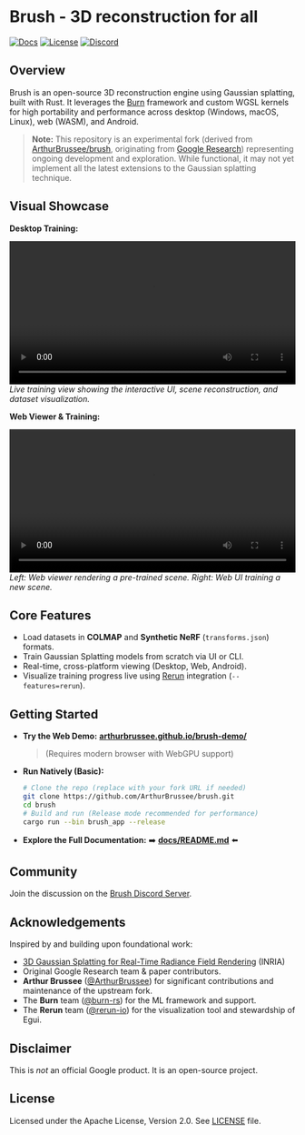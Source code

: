 # Brush - 3D reconstruction for all

[![Docs](https://img.shields.io/badge/Documentation-View%20Here-blue)](docs/README.md)
[![License](https://img.shields.io/badge/License-Apache%202.0-blue.svg)](LICENSE)
[![Discord](https://dcbadge.limes.pink/api/server/TbxJST2BbC?style=flat)](https://discord.gg/TbxJST2BbC)

## Overview

Brush is an open-source 3D reconstruction engine using Gaussian splatting, built with Rust. It leverages the [Burn](https://github.com/burn-rs/burn) framework and custom WGSL kernels for high portability and performance across desktop (Windows, macOS, Linux), web (WASM), and Android.

> **Note:** This repository is an experimental fork (derived from [ArthurBrussee/brush](https://github.com/ArthurBrussee/brush), originating from [Google Research](https://github.com/google-research/google-research/tree/master/brush_splat)) representing ongoing development and exploration. While functional, it may not yet implement all the latest extensions to the Gaussian splatting technique.

## Visual Showcase

<!-- TODO: Replace placeholders with actual hosted video/gif URLs -->

**Desktop Training:**

<video src="https://github.com/user-attachments/assets/b7f55b9c-8632-49f9-b34b-d5de52a7a8b0" controls width="100%"></video>
*Live training view showing the interactive UI, scene reconstruction, and dataset visualization.*

**Web Viewer & Training:**

<video src="https://github.com/user-attachments/assets/4c70f892-cfd2-419f-8098-b0e20dba23c7" controls width="100%"></video>
*Left: Web viewer rendering a pre-trained scene. Right: Web UI training a new scene.*

<!-- Optional: Add Android / Rerun videos here or link to docs sections containing them -->

## Core Features

*   Load datasets in **COLMAP** and **Synthetic NeRF** (`transforms.json`) formats.
*   Train Gaussian Splatting models from scratch via UI or CLI.
*   Real-time, cross-platform viewing (Desktop, Web, Android).
*   Visualize training progress live using [Rerun](https://www.rerun.io/) integration (`--features=rerun`).

## Getting Started

*   **Try the Web Demo:** [**arthurbrussee.github.io/brush-demo/**](https://arthurbrussee.github.io/brush-demo/)
    > (Requires modern browser with WebGPU support)
*   **Run Natively (Basic):**
    ```bash
    # Clone the repo (replace with your fork URL if needed)
    git clone https://github.com/ArthurBrussee/brush.git
    cd brush
    # Build and run (Release mode recommended for performance)
    cargo run --bin brush_app --release
    ```
*   **Explore the Full Documentation:** ➡️ [**docs/README.md**](./docs/README.md) ⬅️

## Community

Join the discussion on the [Brush Discord Server](https://discord.gg/TbxJST2BbC).

## Acknowledgements

Inspired by and building upon foundational work:
*   [3D Gaussian Splatting for Real-Time Radiance Field Rendering](https://repo-sam.inria.fr/fungraph/3d-gaussian-splatting/) (INRIA)
*   Original Google Research team & paper contributors.
*   **Arthur Brussee** ([@ArthurBrussee](https://github.com/ArthurBrussee)) for significant contributions and maintenance of the upstream fork.
*   The **Burn** team ([@burn-rs](https://github.com/burn-rs)) for the ML framework and support.
*   The **Rerun** team ([@rerun-io](https://github.com/rerun-io)) for the visualization tool and stewardship of Egui.

## Disclaimer

This is *not* an official Google product. It is an open-source project.

## License

Licensed under the Apache License, Version 2.0. See [LICENSE](./LICENSE) file.
